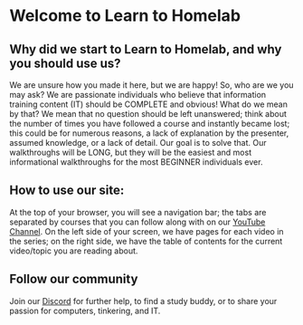 # Welcome to Learn to Homelab

## Why did we start to Learn to Homelab, and why you should use us?
We are unsure how you made it here, but we are happy! So, who are we you may ask? We are passionate individuals who believe that information training content (IT) should be COMPLETE and obvious! What do we mean by that? We mean that no question should be left unanswered; think about the number of times you have followed a course and instantly became lost; this could be for numerous reasons, a lack of explanation by the presenter, assumed knowledge, or a lack of detail. Our goal is to solve that. Our walkthroughs will be LONG, but they will be the easiest and most informational walkthroughs for the most BEGINNER individuals ever.

## How to use our site:
At the top of your browser, you will see a navigation bar; the tabs are separated by courses that you can follow along with on our [YouTube Channel](https://www.youtube.com/@LearntoHomelab). On the left side of your screen, we have pages for each video in the series; on the right side, we have the table of contents for the current video/topic you are reading about.

## Follow our community
Join our [Discord](https://discord.gg/6MsHSJWZpH) for further help, to find a study buddy, or to share your passion for computers, tinkering, and IT. 

